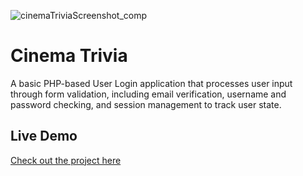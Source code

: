 ![cinemaTriviaScreenshot_comp](https://github.com/user-attachments/assets/d1c369f4-76e4-4706-ab12-dd35f2bd13b1)
# Cinema Trivia
A basic PHP-based User Login application that processes user input through form validation, including email verification, username and password checking, and session management to track user state.

## Live Demo
[Check out the project here](https://www.canadiancoder.ca/cinema_trivia.php)

